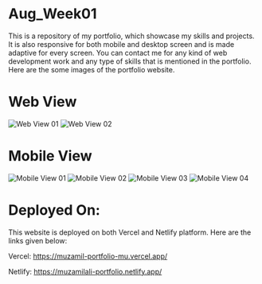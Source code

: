 # Aug_Week01
This is a repository of my portfolio, which showcase my skills and projects. It is also responsive for both mobile and desktop screen and is made adaptive for every screen. You can contact me for any kind of web development work and any type of skills that is mentioned in the portfolio. Here are the some images of the portfolio website. 

# Web View
![Web View 01](images/WebView01.png)
![Web View 02](images/WebView02.png)



# Mobile View

![Mobile View 01](images/MobileView01.png)
![Mobile View 02](images/MobileView02.png)
![Mobile View 03](images/MobileView03.png)
![Mobile View 04](images/MobileView04.png)


# Deployed On:
This website is deployed on both Vercel and Netlify platform. Here are the links given below:

Vercel: https://muzamil-portfolio-mu.vercel.app/

Netlify: https://muzamilali-portfolio.netlify.app/